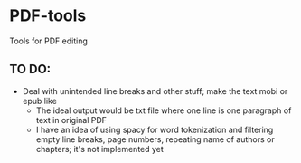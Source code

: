 # PDF-tools
Tools for PDF editing

## TO DO:
- Deal with unintended line breaks and other stuff; make the text mobi or epub like
    + The ideal output would be txt file where one line is one paragraph of text in original PDF
    + I have an idea of using spacy for word tokenization and filtering empty line breaks, page numbers, repeating name of authors or chapters; it's not implemented yet
